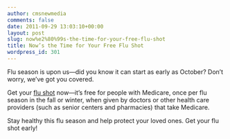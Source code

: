 ```yaml
---
author: cmsnewmedia
comments: false
date: 2011-09-29 13:03:10+00:00
layout: post
slug: now%e2%80%99s-the-time-for-your-free-flu-shot
title: Now’s the Time for Your Free Flu Shot
wordpress_id: 301
---
```


Flu season is upon us—did you know it can start as early as October? Don’t worry, we’ve got you covered.

Get your [flu shot](http://www.medicare.gov/navigation/manage-your-health/preventive-services/flu-shots.aspx) now—it’s free for people with Medicare, once per flu season in the fall or winter, when given by doctors or other health care providers (such as senior centers and pharmacies) that take Medicare.

Stay healthy this flu season and help protect your loved ones. Get your flu shot early!

